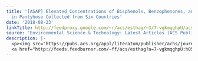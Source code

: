 ```yaml
---
title: '[ASAP] Elevated Concentrations of Bisphenols, Benzophenones, and Antimicrobials
  in Pantyhose Collected from Six Countries'
date: '2018-08-23'
linkTitle: http://feedproxy.google.com/~r/acs/esthag/~3/7-vgkmqghpU/acs.est.8b03129
source: 'Environmental Science & Technology: Latest Articles (ACS Publications)'
description: |-
  <p><img src="https://pubs.acs.org/appl/literatum/publisher/achs/journals/content/esthag/0/esthag.ahead-of-print/acs.est.8b03129/20180823/images/medium/es-2018-031299_0004.gif" alt="TOC Graphic"/></p><div><cite>Environmental Science & Technology</cite></div><div>DOI: 10.1021/acs.est.8b03129</div><div class="feedflare">
  <a href="http://feeds.feedburner.com/~ff/acs/esthag?a=7-vgkmqghpU:hQ5Llijy3Ww:yIl2AUoC8zA"><img src="http://feeds.feedburner.com/~ff/acs/esthag?d=yIl2AUoC8zA" border="0"></img></a>
---
```

